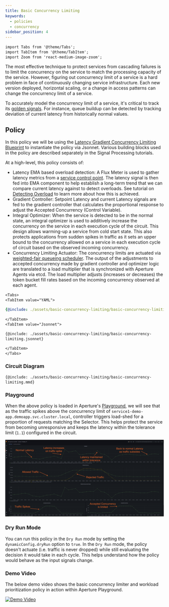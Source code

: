 ```yaml
---
title: Basic Concurrency Limiting
keywords:
  - policies
  - concurrency
sidebar_position: 4
---
```


```mdx-code-block
import Tabs from '@theme/Tabs';
import TabItem from '@theme/TabItem';
import Zoom from 'react-medium-image-zoom';
```

The most effective technique to protect services from cascading failures is to
limit the concurrency on the service to match the processing capacity of the
service. However, figuring out concurrency limit of a service is a hard problem
in face of continuously changing service infrastructure. Each new version
deployed, horizontal scaling, or a change in access patterns can change the
concurrency limit of a service.

To accurately model the concurrency limit of a service, it's critical to track
its
[golden signals](https://sre.google/sre-book/monitoring-distributed-systems/#xref_monitoring_golden-signals).
For instance, queue buildup can be detected by tracking deviation of current
latency from historically normal values.

## Policy

In this policy we will be using the
[Latency Gradient Concurrency Limiting Blueprint](references/bundled-blueprints/latency-gradient-concurrency-limiting.md)
to instantiate the policy via Jsonnet. Various building blocks used in the
policy are described separately in the Signal Processing tutorials.

At a high-level, this policy consists of:

- Latency EMA based overload detection: A Flux Meter is used to gather latency
  metrics from a
  [service control point](/concepts/flow-control/flow-selector.md). The latency
  signal is then fed into EMA component to help establish a long-term trend that
  we can compare current latency against to detect overloads. See tutorial on
  [Detecting Overload](/tutorials/signal-processing/detecting-overload.md) to
  learn more about how this is achieved.
- Gradient Controller: Setpoint Latency and current Latency signals are fed to
  the gradient controller that calculates the proportional response to adjust
  the Accepted Concurrency (Control Variable).
- Integral Optimizer: When the service is detected to be in the normal state, an
  integral optimizer is used to additively increase the concurrency on the
  service in each execution cycle of the circuit. This design allows warming-up
  a service from cold start state. This also protects applications from sudden
  spikes in traffic as it sets an upper bound to the concurrency allowed on a
  service in each execution cycle of circuit based on the observed incoming
  concurrency.
- Concurrency Limiting Actuator: The concurrency limits are actuated via
  [weighted-fair queueing scheduler](/concepts/policy/circuit/components/concurrency-limiter.md).
  The output of the adjustments to accepted concurrency made by gradient
  controller and optimizer logic are translated to a load multiplier that is
  synchronized with Aperture Agents via etcd. The load multiplier adjusts
  (increases or decreases) the token bucket fill rates based on the incoming
  concurrency observed at each agent.

```mdx-code-block
<Tabs>
<TabItem value="YAML">
```

```yaml
{@include: ./assets/basic-concurrency-limiting/basic-concurrency-limiting.yaml}
```

```mdx-code-block
</TabItem>
<TabItem value="Jsonnet">
```

```jsonnet
{@include: ./assets/basic-concurrency-limiting/basic-concurrency-limiting.jsonnet}
```

```mdx-code-block
</TabItem>
</Tabs>
```

### Circuit Diagram

<Zoom>

```mermaid
{@include: ./assets/basic-concurrency-limiting/basic-concurrency-limiting.mmd}
```

</Zoom>

### Playground

When the above policy is loaded in Aperture's
[Playground](/get-started/playground/playground.md), we will see that as the
traffic spikes above the concurrency limit of
`service1-demo-app.demoapp.svc.cluster.local`, controller triggers load-shed for
a proportion of requests matching the Selector. This helps protect the service
from becoming unresponsive and keeps the latency within the tolerance limit
(`1.1`) configured in the circuit.

<Zoom>

![Basic Concurrency Limiting](./assets/basic-concurrency-limiting/basic-concurrency-limiting-playground.png)

</Zoom>

### Dry Run Mode

You can run this policy in the `Dry Run` mode by setting the
`dynamicConfig.dryRun` option to `true`. In the `Dry Run` mode, the policy
doesn't actuate (i.e. traffic is never dropped) while still evaluating the
decision it would take in each cycle. This helps understand how the policy would
behave as the input signals change.

### Demo Video

The below demo video shows the basic concurrency limiter and workload
prioritization policy in action within Aperture Playground.

[![Demo Video](https://img.youtube.com/vi/m070bAvrDHM/0.jpg)](https://www.youtube.com/watch?v=m070bAvrDHM)
